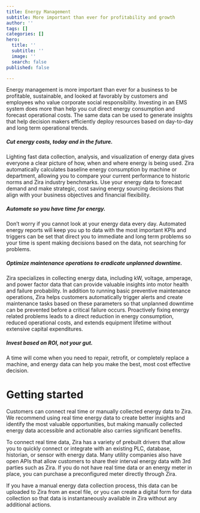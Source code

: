 ```yaml
---
title: Energy Management
subtitle: More important than ever for profitability and growth
author: ''
tags: []
categories: []
hero:
  title: ''
  subtitle: ''
  image: ''
  search: false
published: false

---
```

Energy management is more important than ever for a business to be profitable, sustainable, and looked at favorably by customers and employees who value corporate social responsibility. Investing in an EMS system does more than help you cut direct energy consumption and forecast operational costs. The same data can be used to generate insights that help decision makers efficiently deploy resources based on day-to-day and long term operational trends.

##### **Cut energy costs, today and in the future.**

Lighting fast data collection, analysis, and visualization of energy data gives everyone a clear picture of how, when and where energy is being used. Zira automatically calculates baseline energy consumption by machine or department, allowing you to compare your current performance to historic norms and Zira industry benchmarks. Use your energy data to forecast demand and make strategic, cost saving energy sourcing decisions that align with your business objectives and financial flexibility.

##### **Automate so you have time for energy.**

Don’t worry if you cannot look at your energy data every day. Automated energy reports will keep you up to data with the most important KPIs and triggers can be set that direct you to immediate and long term problems so your time is spent making decisions based on the data, not searching for problems.

##### **Optimize maintenance operations to eradicate unplanned downtime.** 

Zira specializes in collecting energy data, including kW, voltage, amperage, and power factor data that can provide valuable insights into motor health and failure probability. In addition to running basic preventive maintenance operations, Zira helps customers automatically trigger alerts and create maintenance tasks based on these parameters so that unplanned downtime can be prevented before a critical failure occurs. Proactively fixing energy related problems leads to a direct reduction in energy consumption, reduced operational costs, and extends equipment lifetime without extensive capital expenditures.

##### **Invest based on ROI, not your gut.**

A time will come when you need to repair, retrofit, or completely replace a machine, and energy data can help you make the best, most cost effective decision.

# **Getting started**

Customers can connect real time or manually collected energy data to Zira. We recommend using real time energy data to create better insights and identify the most valuable opportunities, but making manually collected energy data accessible and actionable also carries significant benefits.

To connect real time data, Zira has a variety of prebuilt drivers that allow you to quickly connect or integrate with an existing PLC, database, historian, or sensor with energy data. Many utility companies also have open APIs that allow customers to share their interval energy data with 3rd parties such as Zira. If you do not have real time data or an energy meter in place, you can purchase a preconfigured meter directly through Zira.

If you have a manual energy data collection process, this data can be uploaded to Zira from an excel file, or you can create a digital form for data collection so that data is instantaneously available in Zira without any additional actions.